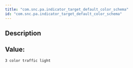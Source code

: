 ```yaml
---
title: "com.snc.pa.indicator_target_default_color_schema"
id: "com.snc.pa.indicator_target_default_color_schema"
---
```

## Description



## Value: 
```
3 color traffic light
```